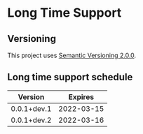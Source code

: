 # Long Time Support

## Versioning

This project uses [Semantic Versioning 2.0.0](https://semver.org/spec/v2.0.0.html).

## Long time support schedule

| Version     | Expires    |
| ----------- | ---------- |
| 0.0.1+dev.1 | 2022-03-15 |
| 0.0.1+dev.2 | 2022-03-16 |
